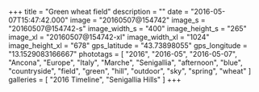 +++
title = "Green wheat field"
description = ""
date = "2016-05-07T15:47:42.000"
image = "20160507@154742"
image_s = "20160507@154742-s"
image_width_s = "400"
image_height_s = "265"
image_xl = "20160507@154742-xl"
image_width_xl = "1024"
image_height_xl = "678"
gps_latitude = "43.73898055"
gps_longitude = "13.1529083166667"
phototags = [ "2016", "2016-05", "2016-05-07", "Ancona", "Europe", "Italy", "Marche", "Senigallia", "afternoon", "blue", "countryside", "field", "green", "hill", "outdoor", "sky", "spring", "wheat" ]
galleries = [ "2016 Timeline", "Senigallia Hills" ]
+++
